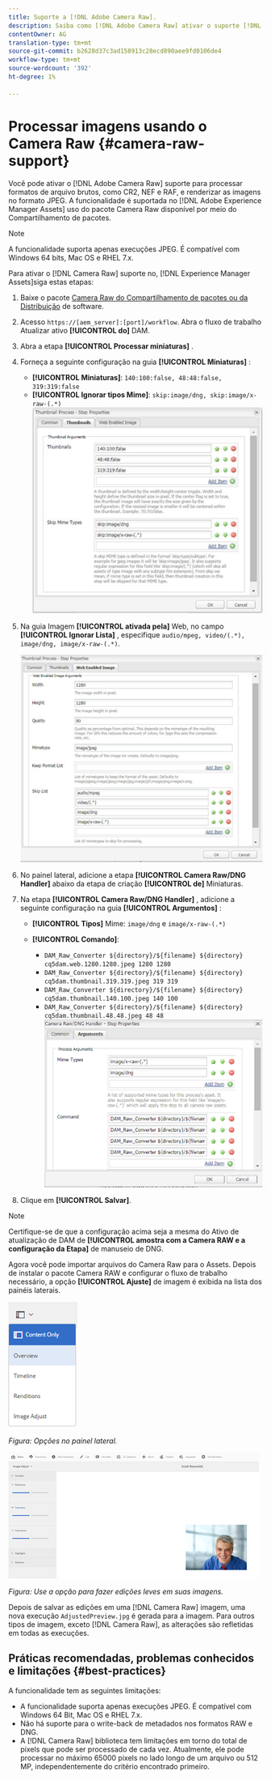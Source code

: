 ```yaml
---
title: Suporte a [!DNL Adobe Camera Raw].
description: Saiba como [!DNL Adobe Camera Raw] ativar o suporte [!DNL Adobe Experience Manager Assets].
contentOwner: AG
translation-type: tm+mt
source-git-commit: b2628d37c3ad158913c28ecd890aee9fd0106de4
workflow-type: tm+mt
source-wordcount: '392'
ht-degree: 1%

---
```



# Processar imagens usando o Camera Raw {#camera-raw-support}

Você pode ativar o [!DNL Adobe Camera Raw] suporte para processar formatos de arquivo brutos, como CR2, NEF e RAF, e renderizar as imagens no formato JPEG. A funcionalidade é suportada no [!DNL Adobe Experience Manager Assets] uso do pacote [](https://www.adobeaemcloud.com/content/marketplace/marketplaceProxy.html?packagePath=/content/companies/public/adobe/packages/aem630/product/assets/aem-assets-cameraraw-pkg) Camera Raw disponível por meio do Compartilhamento de pacotes.

>[!NOTE]
>
>A funcionalidade suporta apenas execuções JPEG. É compatível com Windows 64 bits, Mac OS e RHEL 7.x.

Para ativar o [!DNL Camera Raw] suporte no, [!DNL Experience Manager Assets]siga estas etapas:

1. Baixe o pacote [Camera Raw do Compartilhamento de pacotes ou da Distribuição](https://www.adobeaemcloud.com/content/marketplace/marketplaceProxy.html?packagePath=/content/companies/public/adobe/packages/aem630/product/assets/aem-assets-cameraraw-pkg) de [](https://experience.adobe.com/#/downloads/content/software-distribution/en/aem.html?package=/content/software-distribution/en/details.html/content/dam/aem/public/adobe/packages/aem620/product/assets/aem-assets-cameraraw-pkg)software.
1. Acesso `https://[aem_server]:[port]/workflow`. Abra o fluxo de trabalho Atualizar ativo **[!UICONTROL do]** DAM.
1. Abra a etapa **[!UICONTROL Processar miniaturas]** .
1. Forneça a seguinte configuração na guia **[!UICONTROL Miniaturas]** :

   * **[!UICONTROL Miniaturas]**: `140:100:false, 48:48:false, 319:319:false`
   * **[!UICONTROL Ignorar tipos Mime]**: `skip:image/dng, skip:image/x-raw-(.*)`
   ![chlimage_1-128](assets/chlimage_1-334.png)

1. Na guia Imagem **[!UICONTROL ativada pela]** Web, no campo **[!UICONTROL Ignorar Lista]** , especifique `audio/mpeg, video/(.*), image/dng, image/x-raw-(.*)`.

   ![chlimage_1-129](assets/chlimage_1-335.png)

1. No painel lateral, adicione a etapa **[!UICONTROL Camera Raw/DNG Handler]** abaixo da etapa de criação **[!UICONTROL de]** Miniaturas.
1. Na etapa **[!UICONTROL Camera Raw/DNG Handler]** , adicione a seguinte configuração na guia **[!UICONTROL Argumentos]** :

   * **[!UICONTROL Tipos]** Mime: `image/dng` e `image/x-raw-(.*)`
   * **[!UICONTROL Comando]**:

      * `DAM_Raw_Converter ${directory}/${filename} ${directory} cq5dam.web.1280.1280.jpeg 1280 1280`
      * `DAM_Raw_Converter ${directory}/${filename} ${directory} cq5dam.thumbnail.319.319.jpeg 319 319`
      * `DAM_Raw_Converter ${directory}/${filename} ${directory} cq5dam.thumbnail.140.100.jpeg 140 100`
      * `DAM_Raw_Converter ${directory}/${filename} ${directory} cq5dam.thumbnail.48.48.jpeg 48 48`
   ![chlimage_1-130](assets/chlimage_1-336.png)

1. Clique em **[!UICONTROL Salvar]**.

>[!NOTE]
>
>Certifique-se de que a configuração acima seja a mesma do Ativo de atualização de DAM de **[!UICONTROL amostra com a Camera RAW e a configuração da Etapa]** de manuseio de DNG.

Agora você pode importar arquivos do Camera Raw para o Assets. Depois de instalar o pacote Camera RAW e configurar o fluxo de trabalho necessário, a opção **[!UICONTROL Ajuste]** de imagem é exibida na lista dos painéis laterais.

![chlimage_1-131](assets/chlimage_1-337.png)

*Figura: Opções no painel lateral.*

![chlimage_1-132](assets/chlimage_1-338.png)

*Figura: Use a opção para fazer edições leves em suas imagens.*

Depois de salvar as edições em uma [!DNL Camera Raw] imagem, uma nova execução `AdjustedPreview.jpg` é gerada para a imagem. Para outros tipos de imagem, exceto [!DNL Camera Raw], as alterações são refletidas em todas as execuções.

## Práticas recomendadas, problemas conhecidos e limitações {#best-practices}

A funcionalidade tem as seguintes limitações:

* A funcionalidade suporta apenas execuções JPEG. É compatível com Windows 64 Bit, Mac OS e RHEL 7.x.
* Não há suporte para o write-back de metadados nos formatos RAW e DNG.
* A [!DNL Camera Raw] biblioteca tem limitações em torno do total de pixels que pode ser processado de cada vez. Atualmente, ele pode processar no máximo 65000 pixels no lado longo de um arquivo ou 512 MP, independentemente do critério encontrado primeiro.
